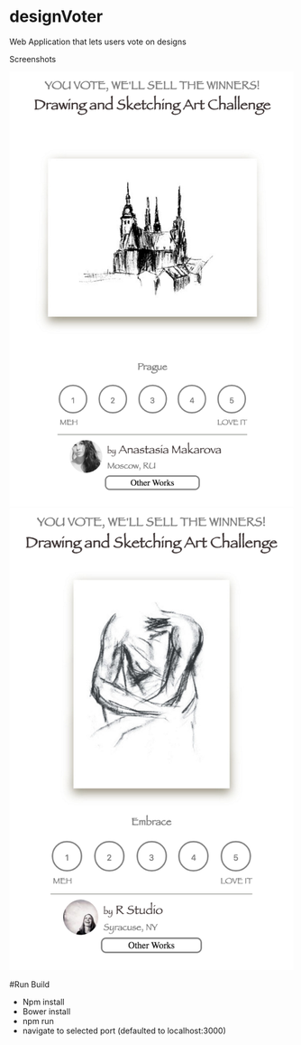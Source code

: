 # designVoter
Web Application that lets users vote on designs

Screenshots

![alt text](client/assets/Screenshot1.png "Screenshot 1")
![alt text](client/assets/Screenshot2.png "Screenshot 2")


#Run Build
- Npm install
- Bower install
- npm run
- navigate to selected port (defaulted to localhost:3000)
